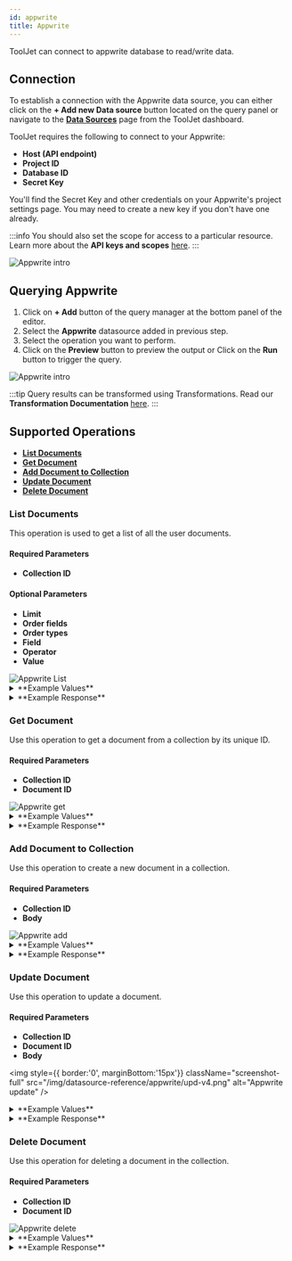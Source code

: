 ```yaml
---
id: appwrite
title: Appwrite 
---
```


ToolJet can connect to appwrite database to read/write data.

<div style={{paddingTop:'24px'}}>

## Connection 

To establish a connection with the Appwrite data source, you can either click on the **+ Add new Data source** button located on the query panel or navigate to the **[Data Sources](/docs/data-sources/overview)** page from the ToolJet dashboard.

ToolJet requires the following to connect to your Appwrite:
- **Host (API endpoint)**
- **Project ID**
- **Database ID**
- **Secret Key**

You'll find the Secret Key and other credentials on your Appwrite's project settings page. You may need to create a new key if you don't have one already.

:::info
You should also set the scope for access to a particular resource. Learn more about the **API keys and scopes** [here](https://appwrite.io/docs/keys).
:::

<img className="screenshot-full" src="/img/datasource-reference/appwrite/connect-v4.png" alt="Appwrite intro"/>

</div>

<div style={{paddingTop:'24px'}}>

## Querying Appwrite 

1. Click on **+ Add** button of the query manager at the bottom panel of the editor.
2. Select the **Appwrite** datasource added in previous step.
3. Select the operation you want to perform.
4. Click on the **Preview** button to preview the output or Click on the **Run** button to trigger the query.

<img className="screenshot-full" src="/img/datasource-reference/appwrite/querying-v4.png" alt="Appwrite intro"/>

:::tip
Query results can be transformed using Transformations. Read our **Transformation Documentation** [here](/docs/tutorial/transformations).
:::

</div>

<div style={{paddingTop:'24px'}}>

## Supported Operations

-  **[List Documents](#list-documents)**
-  **[Get Document](#get-document)**
-  **[Add Document to Collection](#add-document-to-collection)**
-  **[Update Document](#update-document)** 
-  **[Delete Document](#delete-document)**

### List Documents

This operation is used to get a list of all the user documents.

#### Required Parameters

- **Collection ID**

#### Optional Parameters

- **Limit**
- **Order fields**
- **Order types**
- **Field**
- **Operator**
- **Value**

<img className="screenshot-full" src="/img/datasource-reference/appwrite/list-v4.png" alt="Appwrite List" />

<details>
<summary>**Example Values**</summary>

```yaml
Collection ID: your collection id
```

</details>

<details>
<summary>**Example Response**</summary>

```json
{
  "total": 1,
  "documents": [
    {
      "Name": "johnson",
      "Age": 30,
      "$id": "67c80db91abc900bd9cf",
      "$createdAt": "2025-03-05T08:39:21.113+00:00",
      "$updatedAt": "2025-03-05T08:40:05.294+00:00",
      "$permissions": [],
      "$databaseId": "67c80c91000d003d6ce5",
      "$collectionId": "67c80d190032ba8ae4fa"
    }
  ]
}
```
</details>

### Get Document

Use this operation to get a document from a collection by its unique ID. 

#### Required Parameters

- **Collection ID**
- **Document ID**

<img className="screenshot-full" src="/img/datasource-reference/appwrite/get-v4.png" alt="Appwrite get" />

<details>
<summary>**Example Values**</summary>

```yaml
Collection ID: your collection id
Document ID: your documnet id
```

</details>

<details>
<summary>**Example Response**</summary>

```json
{
  "Name": "johnson",
  "Age": 30,
  "$id": "67c80db91abc900bd9cf",
  "$createdAt": "2025-03-05T08:39:21.113+00:00",
  "$updatedAt": "2025-03-05T08:40:05.294+00:00",
  "$permissions": [],
  "$databaseId": "67c80c91000d003d6ce5",
  "$collectionId": "67c80d190032ba8ae4fa"
}
```
</details>

### Add Document to Collection

Use this operation to create a new document in a collection.

#### Required Parameters

- **Collection ID**
- **Body**

<img className="screenshot-full" src="/img/datasource-reference/appwrite/add-v4.png" alt="Appwrite add" />

<details>
<summary>**Example Values**</summary>

```yaml
Collection ID: your collection id
Body: {'Name': 'John Doe', 'Age': 25}
```

</details>

<details>
<summary>**Example Response**</summary>

```json
{
  "Name": "John Doe",
  "Age": 25,
  "$id": "67c93e1809fc85c4dca5",
  "$permissions": [],
  "$createdAt": "2025-03-06T06:18:00.042+00:00",
  "$updatedAt": "2025-03-06T06:18:00.042+00:00",
  "$databaseId": "67c80c91000d003d6ce5",
  "$collectionId": "67c80d190032ba8ae4fa"
}
```
</details>

### Update Document

Use this operation to update a document.

#### Required Parameters

- **Collection ID**
- **Document ID**
- **Body**

<img style={{ border:'0', marginBottom:'15px'}} className="screenshot-full" src="/img/datasource-reference/appwrite/upd-v4.png" alt="Appwrite update" />

<details>
<summary>**Example Values**</summary>

```yaml
Collection ID: your collection id
Document ID: your document id
Body: {'Name': 'Jane Doe'}
```

</details>

<details>
<summary>**Example Response**</summary>

```json
{
  "Name": "Jane Doe",
  "Age": 25,
  "$id": "67c93e1809fc85c4dca5",
  "$createdAt": "2025-03-06T06:18:00.042+00:00",
  "$updatedAt": "2025-03-06T06:21:37.801+00:00",
  "$permissions": [],
  "$databaseId": "67c80c91000d003d6ce5",
  "$collectionId": "67c80d190032ba8ae4fa"
}
```
</details>

### Delete Document

Use this operation for deleting a document in the collection.

#### Required Parameters

- **Collection ID** 
- **Document ID**

<img className="screenshot-full" src="/img/datasource-reference/appwrite/del-v4.png" alt="Appwrite delete"/>

<details>
<summary>**Example Values**</summary>

```yaml
Collection ID: your collection id
Document ID: your document id
```

</details>

<details>
<summary>**Example Response**</summary>

```yaml
deleted: true
```
</details>

</div>